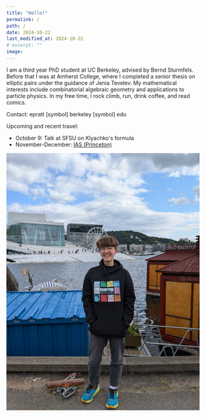 ```yaml
---
title: "Hello!"
permalink: /
path: /
date: 2024-10-22
last_modified_at: 2024-10-22
# excerpt: ""
image:
---
```


I am a third year PhD student at UC Berkeley, advised by Bernd Sturmfels. Before that I was at Amherst College, where I completed a senior thesis on elliptic pairs under the guidance of Jenia Tevelev. My mathematical interests include combinatorial algebraic geometry and applications to particle physics. In my free time, I rock climb, run, drink coffee, and read comics.

Contact: epratt [symbol] berkeley [symbol] edu

Upcoming and recent travel:
* October 9: Talk at SFSU on Klyachko's formula
* November-December: [IAS (Princeton)](https://www.ias.edu/math/events/sp/24-25)

![alt text](/assets/images/oslo2.jpg "Title")
